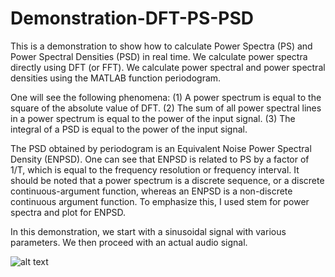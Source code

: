 # Demonstration-DFT-PS-PSD

This is a demonstration to show how to calculate Power Spectra (PS) and Power Spectral Densities (PSD) in real time. We calculate power spectra directly using DFT (or FFT). We calculate power spectral and power spectral densities using the MATLAB function periodogram.

One will see the following phenomena:
(1) A power spectrum is equal to the square of the absolute value of DFT.
(2) The sum of all power spectral lines in a power spectrum is equal to the power of the input signal.
(3) The integral of a PSD is equal to the power of the input signal.

The PSD obtained by periodogram is an Equivalent Noise Power Spectral Density (ENPSD). One can see that ENPSD is related to PS by a factor of 1/T, which is equal to the frequency resolution or frequency interval. It should be noted that a power spectrum is a discrete sequence, or a discrete continuous-argument function, whereas an ENPSD is a non-discrete continuous argument function. To emphasize this, I used stem for power spectra and plot for ENPSD.

In this demonstration, we start with a sinusoidal signal with various parameters. We then proceed with an actual audio signal.

![alt text](https://github.com/liangsizhuang/Demonstration-DFT-PS-PSD/blob/master/figure.png)
